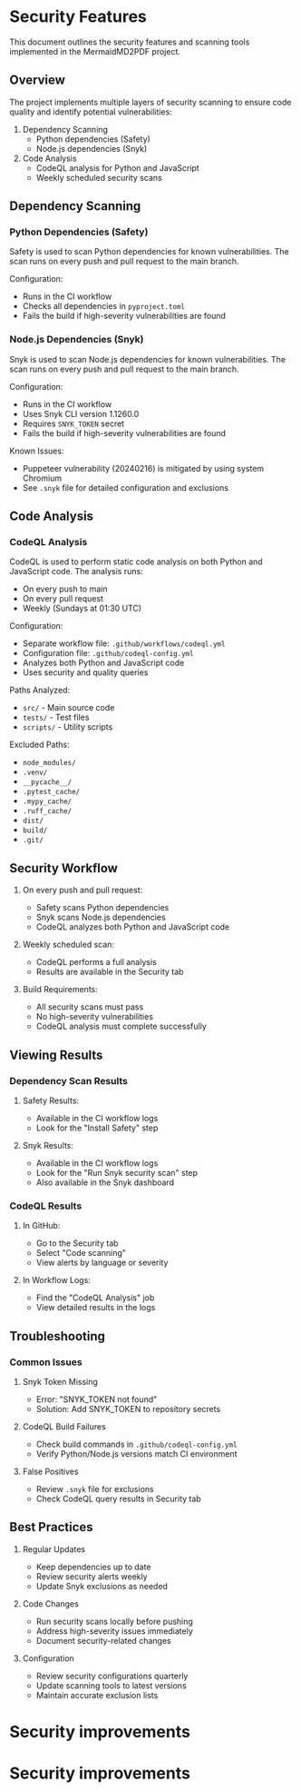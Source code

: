 # Security Features

This document outlines the security features and scanning tools implemented in the MermaidMD2PDF project.

## Overview

The project implements multiple layers of security scanning to ensure code quality and identify potential vulnerabilities:

1. Dependency Scanning
   - Python dependencies (Safety)
   - Node.js dependencies (Snyk)
2. Code Analysis
   - CodeQL analysis for Python and JavaScript
   - Weekly scheduled security scans

## Dependency Scanning

### Python Dependencies (Safety)

Safety is used to scan Python dependencies for known vulnerabilities. The scan runs on every push and pull request to the main branch.

Configuration:
- Runs in the CI workflow
- Checks all dependencies in `pyproject.toml`
- Fails the build if high-severity vulnerabilities are found

### Node.js Dependencies (Snyk)

Snyk is used to scan Node.js dependencies for known vulnerabilities. The scan runs on every push and pull request to the main branch.

Configuration:
- Runs in the CI workflow
- Uses Snyk CLI version 1.1260.0
- Requires `SNYK_TOKEN` secret
- Fails the build if high-severity vulnerabilities are found

Known Issues:
- Puppeteer vulnerability (20240216) is mitigated by using system Chromium
- See `.snyk` file for detailed configuration and exclusions

## Code Analysis

### CodeQL Analysis

CodeQL is used to perform static code analysis on both Python and JavaScript code. The analysis runs:
- On every push to main
- On every pull request
- Weekly (Sundays at 01:30 UTC)

Configuration:
- Separate workflow file: `.github/workflows/codeql.yml`
- Configuration file: `.github/codeql-config.yml`
- Analyzes both Python and JavaScript code
- Uses security and quality queries

Paths Analyzed:
- `src/` - Main source code
- `tests/` - Test files
- `scripts/` - Utility scripts

Excluded Paths:
- `node_modules/`
- `.venv/`
- `__pycache__/`
- `.pytest_cache/`
- `.mypy_cache/`
- `.ruff_cache/`
- `dist/`
- `build/`
- `.git/`

## Security Workflow

1. On every push and pull request:
   - Safety scans Python dependencies
   - Snyk scans Node.js dependencies
   - CodeQL analyzes both Python and JavaScript code

2. Weekly scheduled scan:
   - CodeQL performs a full analysis
   - Results are available in the Security tab

3. Build Requirements:
   - All security scans must pass
   - No high-severity vulnerabilities
   - CodeQL analysis must complete successfully

## Viewing Results

### Dependency Scan Results

1. Safety Results:
   - Available in the CI workflow logs
   - Look for the "Install Safety" step

2. Snyk Results:
   - Available in the CI workflow logs
   - Look for the "Run Snyk security scan" step
   - Also available in the Snyk dashboard

### CodeQL Results

1. In GitHub:
   - Go to the Security tab
   - Select "Code scanning"
   - View alerts by language or severity

2. In Workflow Logs:
   - Find the "CodeQL Analysis" job
   - View detailed results in the logs

## Troubleshooting

### Common Issues

1. Snyk Token Missing
   - Error: "SNYK_TOKEN not found"
   - Solution: Add SNYK_TOKEN to repository secrets

2. CodeQL Build Failures
   - Check build commands in `.github/codeql-config.yml`
   - Verify Python/Node.js versions match CI environment

3. False Positives
   - Review `.snyk` file for exclusions
   - Check CodeQL query results in Security tab

## Best Practices

1. Regular Updates
   - Keep dependencies up to date
   - Review security alerts weekly
   - Update Snyk exclusions as needed

2. Code Changes
   - Run security scans locally before pushing
   - Address high-severity issues immediately
   - Document security-related changes

3. Configuration
   - Review security configurations quarterly
   - Update scanning tools to latest versions
   - Maintain accurate exclusion lists
# Security improvements
# Security improvements
